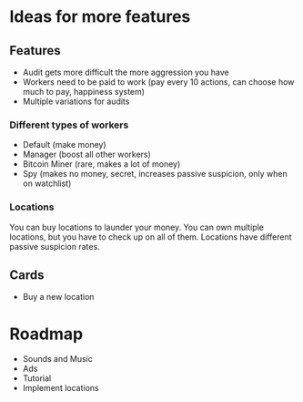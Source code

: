 # Ideas for more features

## Features
- Audit gets more difficult the more aggression you have
- Workers need to be paid to work (pay every 10 actions, can choose how much to pay, happiness system)
- Multiple variations for audits

### Different types of workers
- Default (make money)
- Manager (boost all other workers)
- Bitcoin Miner (rare, makes a lot of money)
- Spy (makes no money, secret, increases passive suspicion, only when on watchlist)

### Locations
You can buy locations to launder your money. 
You can own multiple locations, but you have to check up on all of them.
Locations have different passive suspicion rates.
    
## Cards
- Buy a new location

# Roadmap
- Sounds and Music
- Ads
- Tutorial
- Implement locations